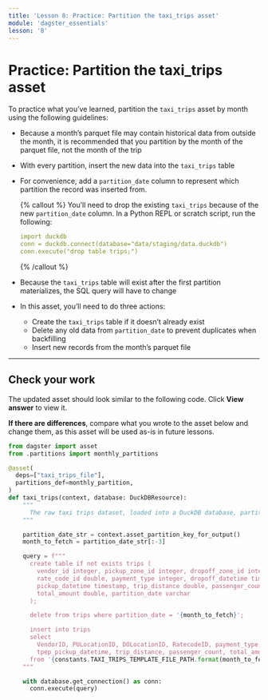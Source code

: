 ```yaml
---
title: 'Lesson 8: Practice: Partition the taxi_trips asset'
module: 'dagster_essentials'
lesson: '8'
---
```


# Practice: Partition the taxi_trips asset

To practice what you’ve learned, partition the `taxi_trips` asset by month using the following guidelines:

- Because a month’s parquet file may contain historical data from outside the month, it is recommended that you partition by the month of the parquet file, not the month of the trip

- With every partition, insert the new data into the `taxi_trips` table

- For convenience, add a `partition_date` column to represent which partition the record was inserted from. 

  {% callout %}
  You’ll need to drop the existing `taxi_trips` because of the new `partition_date` column. In a Python REPL or scratch script, run the following:

  ```yaml
  import duckdb
  conn = duckdb.connect(database="data/staging/data.duckdb")
  conn.execute("drop table trips;")
  ```
  {% /callout %}

- Because the `taxi_trips` table will exist after the first partition materializes, the SQL query will have to change

- In this asset, you’ll need to do three actions:
  - Create the `taxi_trips` table if it doesn’t already exist
  - Delete any old data from `partition_date` to prevent duplicates when backfilling
  - Insert new records from the month’s parquet file

---

## Check your work

The updated asset should look similar to the following code. Click **View answer** to view it.

**If there are differences**, compare what you wrote to the asset below and change them, as this asset will be used as-is in future lessons.

```python {% obfuscated="true" %}
from dagster import asset
from .partitions import monthly_partitions

@asset(
  deps=["taxi_trips_file"],
  partitions_def=monthly_partition,
)
def taxi_trips(context, database: DuckDBResource):
    """
      The raw taxi trips dataset, loaded into a DuckDB database, partitioned by month.
    """

    partition_date_str = context.asset_partition_key_for_output()
    month_to_fetch = partition_date_str[:-3]

    query = f"""
      create table if not exists trips (
        vendor_id integer, pickup_zone_id integer, dropoff_zone_id integer,
        rate_code_id double, payment_type integer, dropoff_datetime timestamp,
        pickup_datetime timestamp, trip_distance double, passenger_count double,
        total_amount double, partition_date varchar
      );

      delete from trips where partition_date = '{month_to_fetch}';

      insert into trips
      select
        VendorID, PULocationID, DOLocationID, RatecodeID, payment_type, tpep_dropoff_datetime,
        tpep_pickup_datetime, trip_distance, passenger_count, total_amount, '{month_to_fetch}' as partition_date
      from '{constants.TAXI_TRIPS_TEMPLATE_FILE_PATH.format(month_to_fetch)}';
    """

    with database.get_connection() as conn:
      conn.execute(query)
```
